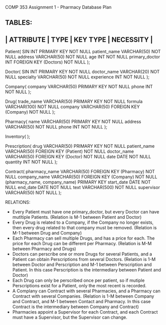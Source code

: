 COMP 353 Assignment 1 - Pharmacy Database Plan

TABLES:
-----------------------------------------------------------------------------
|	ATTRIBUTE 		|	TYPE		|	KEY TYPE			|	NECESSITY	|
-----------------------------------------------------------------------------
Patient(
	SIN				INT				PRIMARY KEY				NOT NULL
	patient_name	VARCHAR(50)								NOT NULL
	address			VARCHAR(50)								NOT NULL
	age				INT										NOT NULL
	primary_doctor	INT				FOREIGN KEY (Doctors)	NOT NULL
);

Doctor(
	SIN				INT				PRIMARY KEY				NOT NULL
	doctor_name		VARCHAR(20)								NOT NULL
	specialty		VARCHAR(50)								NOT NULL
	experience		INT										NOT NULL
);

Company(
	company			VARCHAR(50)		PRIMARY KEY				NOT NULL
	phone			INT										NOT NULL
);

Drug(
	trade_name		VARCHAR(50)		PRIMARY KEY				NOT NULL
	formula			VARCHAR(100)							NOT NULL
	company			VARCHAR(50)		FOREIGN KEY (Company)	NOT NULL
);

Pharmacy(
	name			VARCHAR(50)		PRIMARY KEY				NOT NULL
	address			VARCHAR(50)								NOT NULL
	phone			INT										NOT NULL
);

Inventory(
);

Prescription(
	drug			VARCHAR(50)		PRIMARY KEY				NOT NULL
	patient_name	VARCHAR(50)		FOREIGN KEY (Patient)	NOT NULL
	doctor_name		VARCHAR(50)		FOREIGN KEY (Doctor)	NOT NULL
	date			DATE									NOT NULL
	quantity		INT										NOT NULL
);

Contract(
	pharmacy_name	VARCHAR(50)		FOREIGN KEY (Pharmacy)	NOT NULL
	company_name	VARCHAR(50)		FOREIGN KEY (Company)	NOT NULL
	(pharmacy_name, company_name)	PRIMARY KEY
	start_date		DATE									NOT NULL
	end_date		DATE									NOT NULL
	text			VARCHAR(500)							NOT NULL
	supervisor		VARCHAR(50)								NOT NULL
);

RELATIONS:

- 	Every Patient must have one primary_doctor, but every Doctor can have
	mutltiple Patients. (Relation is M-1 between Patient and Doctor)
-	Every Drug is related to a Company, if the Company no longer exists,
	then every drug related to that company must be removed. (Relation is
	M-1 between Drug and Company)
-	Each Pharmacy can sell multiple Drugs, and has a price for each. The
	price for each Drug can be different per Pharmacy. (Relation is M-M
	between Pharmacy and Drugs)
-	Doctors can perscribe one or more Drugs for several Patients, and a
	Patient can obtain Perscriptions from several Doctors. (Relation is
	1-M between Doctor and Perscription and M-1 between Perscription and
	Patient. In this case Perscription is the intermediary between Patient
	and Doctor)
-	Each Drug can only be perscribed once per patient, so if mutiple
	Perscriptions exist for a Patient, only the most recent is recorded.
-	A Complany can Contract with several Pharmacies, and a Pharmacy can
	Contract with several Companies. (Relation is 1-M between Company and
	Contract, and M-1 between Contact and Pharmacy. In this case Contract is
	the intermediary between Company and Contract)
-	Pharmacies appoint a Supervisor for each Contract, and each Contract must
	have a Supervisor, but the Supervisor can change.